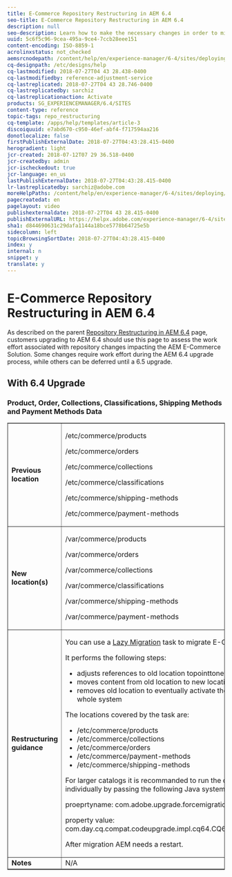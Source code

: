 ```yaml
---
title: E-Commerce Repository Restructuring in AEM 6.4
seo-title: E-Commerce Repository Restructuring in AEM 6.4
description: null
seo-description: Learn how to make the necessary changes in order to migrate to the new repository structure in AEM 6.4 for E-Commerce.
uuid: 5c6f5c96-9cea-495a-9ce4-7ccb28eee151
content-encoding: ISO-8859-1
acrolinxstatus: not_checked
aemsrcnodepath: /content/help/en/experience-manager/6-4/sites/deploying/using/ecommerce-repository-restructuring-in-aem-6-4
cq-designpath: /etc/designs/help
cq-lastmodified: 2018-07-27T04 43 28.438-0400
cq-lastmodifiedby: reference-adjustment-service
cq-lastreplicated: 2018-07-27T04 43 28.746-0400
cq-lastreplicatedby: sarchiz
cq-lastreplicationaction: Activate
products: SG_EXPERIENCEMANAGER/6.4/SITES
content-type: reference
topic-tags: repo_restructuring
cq-template: /apps/help/templates/article-3
discoiquuid: e7abd670-c950-46ef-abf4-f717594aa216
donotlocalize: false
firstPublishExternalDate: 2018-07-27T04:43:28.415-0400
herogradient: light
jcr-created: 2018-07-12T07 29 36.518-0400
jcr-createdby: admin
jcr-ischeckedout: true
jcr-language: en_us
lastPublishExternalDate: 2018-07-27T04:43:28.415-0400
lr-lastreplicatedby: sarchiz@adobe.com
moreHelpPaths: /content/help/en/experience-manager/6-4/sites/deploying/morehelp/repo_restructuring;/content/help/en/experience-manager/6-4/sites/deploying/morehelp/repo_restructuring
pagecreatedat: en
pagelayout: video
publishexternaldate: 2018-07-27T04 43 28.415-0400
publishExternalURL: https://helpx.adobe.com/experience-manager/6-4/sites/deploying/using/ecommerce-repository-restructuring-in-aem-6-4.html
sha1: d844690631c29dafa1144a18bce5778b64725e5b
sidecolumn: left
topicBrowsingSortDate: 2018-07-27T04:43:28.415-0400
index: y
internal: n
snippet: y
translate: y
---
```


# E-Commerce Repository Restructuring in AEM 6.4

As described on the parent [Repository Restructuring in AEM 6.4](repository-restructuring.md) page, customers upgrading to AEM 6.4 should use this page to assess the work effort associated with repository changes impacting the AEM E-Commerce Solution. Some changes require work effort during the AEM 6.4 upgrade process, while others can be deferred until a 6.5 upgrade.

## With 6.4 Upgrade

### Product, Order, Collections, Classifications, Shipping Methods and Payment Methods Data

<table border="1" cellpadding="1" cellspacing="0" width="100%"> 
 <tbody>
  <tr>
   <td><strong>Previous location</strong></td> 
   <td><p><span class="code">/etc/commerce/products</span></p> <p><span class="code">/etc/commerce/orders</span></p> <p><span class="code">/etc/commerce/collections</span></p> <p><span class="code">/etc/commerce/classifications</span></p> <p><span class="code">/etc/commerce/shipping-methods</span></p> <p><span class="code">/etc/commerce/payment-methods</span></p> </td> 
  </tr>
  <tr>
   <td><strong>New location(s)</strong></td> 
   <td><p><span class="code">/var/commerce/products</span></p> <p><span class="code">/var/commerce/orders</span></p> <p><span class="code">/var/commerce/collections</span></p> <p><span class="code">/var/commerce/classifications</span></p> <p><span class="code">/var/commerce/shipping-methods</span></p> <p><span class="code">/var/commerce/payment-methods</span></p> </td> 
  </tr>
  <tr>
   <td><strong>Restructuring guidance</strong></td> 
   <td><p>You can use a <a href="lazy-content-migration.md" target="_blank">Lazy Migration</a> task to migrate E-Commerce data.</p> <p>It performs the following steps:</p> 
    <ul> 
     <li>adjusts references to old location topointtonewlocation</li> 
     <li>moves content from old location to new location</li> 
     <li>removes old location to eventually activate theusageofnewlocationinthe whole system</li> 
    </ul> <p>The locations covered by the task are:</p> 
    <ul> 
     <li>/etc/commerce/products</li> 
     <li>/etc/commerce/collections<br /> </li> 
     <li>/etc/commerce/orders<br /> </li> 
     <li>/etc/commerce/payment-methods<br /> </li> 
     <li>/etc/commerce/shipping-methods<br /> </li> 
    </ul> <p>For larger catalogs it is recommanded to run the commerce migration task individually by passing the following Java system property to AEM:</p> <p><span class="code">proeprtyname: com.adobe.upgrade.forcemigration</span></p> <p><span class="code">property value: com.day.cq.compat.codeupgrade.impl.cq64.CQ64CommerceMigrationTask</span></p> <p>After migration AEM needs a restart.</p> </td> 
  </tr>
  <tr>
   <td><strong>Notes</strong></td> 
   <td>N/A<br /> </td> 
  </tr>
 </tbody>
</table>

